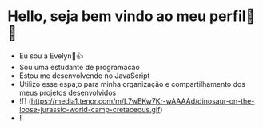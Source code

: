 # Hello, seja bem vindo ao meu perfil🦔🦄
- Eu sou a Evelyn🦖👍
- Sou uma estudante de programacao 
- Estou me desenvolvendo no JavaScript
- Utilizo esse espa;o para minha organização e compartilhamento dos meus projetos desenvolvidos
- ![] (https://media1.tenor.com/m/L7wEKw7Kr-wAAAAd/dinosaur-on-the-loose-jurassic-world-camp-cretaceous.gif)
- !
